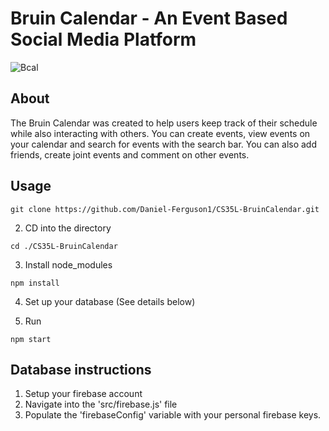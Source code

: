 # Bruin Calendar - An Event Based Social Media Platform
![Bcal](https://user-images.githubusercontent.com/33245718/120881930-717ad980-c589-11eb-9518-45949ec2ba2e.png)

## About 
The Bruin Calendar was created to help users keep track of their schedule while also interacting with others. You can create events, view events on your calendar and search for events with the search bar. You can also add friends, create joint events and comment on other events.

## Usage 

```
git clone https://github.com/Daniel-Ferguson1/CS35L-BruinCalendar.git
```
2) CD into the directory
```
cd ./CS35L-BruinCalendar
```
3) Install node_modules
```
npm install
```
4) Set up your database (See details below)

5) Run 
```
npm start
```

## Database instructions 
1) Setup your firebase account 
2) Navigate into the 'src/firebase.js' file
3) Populate the 'firebaseConfig' variable with your personal firebase keys.
